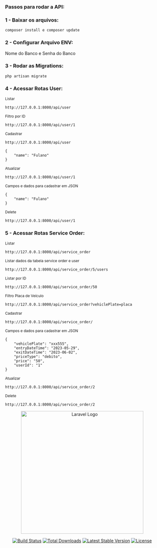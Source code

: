 ### Passos para rodar a API:

### 1 - Baixar os arquivos:
```
composer install e composer update
```

### 2 - Configurar Arquivo ENV:

Nome do Banco e Senha do Banco

### 3 - Rodar as Migrations:
```
php artisan migrate
```

### 4 - Acessar Rotas User:
<p style="font-size:12px">Listar</p>

```
http://127.0.0.1:8000/api/user
```

<p style="font-size:12px">Filtro por ID</p>

```
http://127.0.0.1:8000/api/user/1
```

<p style="font-size:12px">Cadastrar</p>

```
http://127.0.0.1:8000/api/user
```

```
{
    "name": "Fulano"
}
```

<p style="font-size:12px">Atualizar</p>

```
http://127.0.0.1:8000/api/user/1
```

<p style="font-size:12px">Campos e dados para cadastrar em JSON</p>

```
{
    "name": "Fulano"
}
```

<p style="font-size:12px">Delete</p>

```
http://127.0.0.1:8000/api/user/1
```

### 5 - Acessar Rotas Service Order:
<p style="font-size:12px">Listar</p>

```
http://127.0.0.1:8000/api/service_order
```

<p style="font-size:12px">Listar dados da tabela service order e user</p>

```
http://127.0.0.1:8000/api/service_order/5/users
```

<p style="font-size:12px">Listar por ID</p>

```
http://127.0.0.1:8000/api/service_order/50
```

<p style="font-size:12px">Filtro Placa de Veículo</p>

```
http://127.0.0.1:8000/api/service_order?vehiclePlate=placa
```

<p style="font-size:12px">Cadastrar</p>

```
http://127.0.0.1:8000/api/service_order/
```

<p style="font-size:12px">Campos e dados para cadastrar em JSON</p>

```
{
    "vehiclePlate": "xxx555",
    "entryDateTime": "2023-05-29",
    "exitDateTime": "2023-06-02",
    "priceType": "debito",
    "price": "50",
    "userId": "1"
}
```

<p style="font-size:12px">Atualizar</p>

```
http://127.0.0.1:8000/api/service_order/2
```

<p style="font-size:12px">Delete</p>

```
http://127.0.0.1:8000/api/service_order/2
```



<p align="center"><a href="https://laravel.com" target="_blank"><img src="https://raw.githubusercontent.com/laravel/art/master/logo-lockup/5%20SVG/2%20CMYK/1%20Full%20Color/laravel-logolockup-cmyk-red.svg" width="400" alt="Laravel Logo"></a></p>

<p align="center">
<a href="https://github.com/laravel/framework/actions"><img src="https://github.com/laravel/framework/workflows/tests/badge.svg" alt="Build Status"></a>
<a href="https://packagist.org/packages/laravel/framework"><img src="https://img.shields.io/packagist/dt/laravel/framework" alt="Total Downloads"></a>
<a href="https://packagist.org/packages/laravel/framework"><img src="https://img.shields.io/packagist/v/laravel/framework" alt="Latest Stable Version"></a>
<a href="https://packagist.org/packages/laravel/framework"><img src="https://img.shields.io/packagist/l/laravel/framework" alt="License"></a>
</p>


